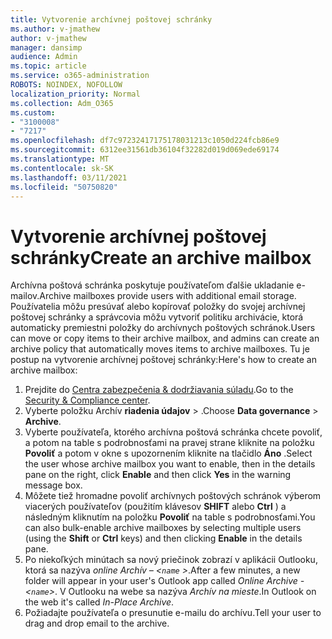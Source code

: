 ```yaml
---
title: Vytvorenie archívnej poštovej schránky
ms.author: v-jmathew
author: v-jmathew
manager: dansimp
audience: Admin
ms.topic: article
ms.service: o365-administration
ROBOTS: NOINDEX, NOFOLLOW
localization_priority: Normal
ms.collection: Adm_O365
ms.custom:
- "3100008"
- "7217"
ms.openlocfilehash: df7c97232417175178031213c1050d224fcb86e9
ms.sourcegitcommit: 6312ee31561db36104f32282d019d069ede69174
ms.translationtype: MT
ms.contentlocale: sk-SK
ms.lasthandoff: 03/11/2021
ms.locfileid: "50750820"
---
```

# <a name="create-an-archive-mailbox"></a><span data-ttu-id="8e77a-102">Vytvorenie archívnej poštovej schránky</span><span class="sxs-lookup"><span data-stu-id="8e77a-102">Create an archive mailbox</span></span>

<span data-ttu-id="8e77a-103">Archívna poštová schránka poskytuje používateľom ďalšie ukladanie e-mailov.</span><span class="sxs-lookup"><span data-stu-id="8e77a-103">Archive mailboxes provide users with additional email storage.</span></span> <span data-ttu-id="8e77a-104">Používatelia môžu presúvať alebo kopírovať položky do svojej archívnej poštovej schránky a správcovia môžu vytvoriť politiku archivácie, ktorá automaticky premiestni položky do archívnych poštových schránok.</span><span class="sxs-lookup"><span data-stu-id="8e77a-104">Users can move or copy items to their archive mailbox, and admins can create an archive policy that automatically moves items to archive mailboxes.</span></span> <span data-ttu-id="8e77a-105">Tu je postup na vytvorenie archívnej poštovej schránky:</span><span class="sxs-lookup"><span data-stu-id="8e77a-105">Here's how to create an archive mailbox:</span></span>

1. <span data-ttu-id="8e77a-106">Prejdite do [Centra zabezpečenia & dodržiavania súladu]( https://go.microsoft.com/fwlink/p/?linkid=2077143).</span><span class="sxs-lookup"><span data-stu-id="8e77a-106">Go to the [Security & Compliance center]( https://go.microsoft.com/fwlink/p/?linkid=2077143).</span></span>
2. <span data-ttu-id="8e77a-107">Vyberte položku Archív **riadenia údajov**  >  .</span><span class="sxs-lookup"><span data-stu-id="8e77a-107">Choose **Data governance** > **Archive**.</span></span>
3. <span data-ttu-id="8e77a-108">Vyberte používateľa, ktorého archívna poštová schránka chcete povoliť, a potom na table s podrobnosťami na pravej strane kliknite na položku **Povoliť** a potom v okne s upozornením kliknite na tlačidlo **Áno** .</span><span class="sxs-lookup"><span data-stu-id="8e77a-108">Select the user whose archive mailbox you want to enable, then in the details pane on the right, click **Enable** and then click **Yes** in the warning message box.</span></span>
4. <span data-ttu-id="8e77a-109">Môžete tiež hromadne povoliť archívnych poštových schránok výberom viacerých používateľov (použitím klávesov **SHIFT** alebo **Ctrl** ) a následným kliknutím na položku **Povoliť** na table s podrobnosťami.</span><span class="sxs-lookup"><span data-stu-id="8e77a-109">You can also bulk-enable archive mailboxes by selecting multiple users (using the **Shift** or **Ctrl** keys) and then clicking **Enable** in the details pane.</span></span>
5. <span data-ttu-id="8e77a-110">Po niekoľkých minútach sa nový priečinok zobrazí v aplikácii Outlooku, ktorá sa nazýva *online Archív – <`name` >*.</span><span class="sxs-lookup"><span data-stu-id="8e77a-110">After a few minutes, a new folder will appear in your user's Outlook app called *Online Archive - <`name`>*.</span></span> <span data-ttu-id="8e77a-111">V Outlooku na webe sa nazýva *Archív na mieste*.</span><span class="sxs-lookup"><span data-stu-id="8e77a-111">In Outlook on the web it's called *In-Place Archive*.</span></span>
6. <span data-ttu-id="8e77a-112">Požiadajte používateľa o presunutie e-mailu do archívu.</span><span class="sxs-lookup"><span data-stu-id="8e77a-112">Tell your user to drag and drop email to the archive.</span></span>
